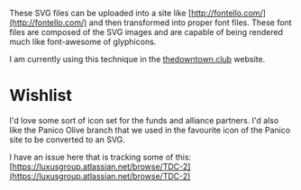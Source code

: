 These SVG files can be uploaded into a site like [http://fontello.com/](http://fontello.com/) and then transformed into proper font files.  These font files are composed of the SVG images and are capable of being rendered much like font-awesome of glyphicons.

I am currently using this technique in the [thedowntown.club](thedowntown.club) website.

# Wishlist
I'd love some sort of icon set for the funds and alliance partners.  I'd also like the Panico Olive branch that we used in the favourite icon of the Panico site to be converted to an SVG.

I have an issue here that is tracking some of this: [https://luxusgroup.atlassian.net/browse/TDC-2](https://luxusgroup.atlassian.net/browse/TDC-2)
